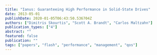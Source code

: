 ```yaml
---
title: "Ianus: Guaranteeing High Performance in Solid-State Drives"
date: 2013-05-01
publishDate: 2020-01-05T06:43:50.536704Z
authors: ["Dimitris Skourtis", "Scott A. Brandt", "Carlos Maltzahn"]
publication_types: ["4"]
abstract: ""
featured: false
publication: ""
tags: ["papers", "flash", "performance", "management", "qos"]
---
```


